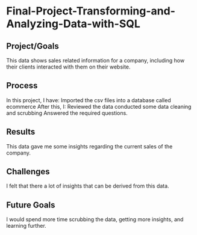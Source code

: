 # Final-Project-Transforming-and-Analyzing-Data-with-SQL

## Project/Goals

This data shows sales related information for a company, including how their clients interacted with them on their website.

## Process

In this project, I have:
Imported the csv files into a database called ecommerce
After this, I:
        Reviewed the data
        conducted some data cleaning and scrubbing
        Answered the required questions.

## Results
This data gave me some insights regarding the current sales of the company.

## Challenges 
I felt that there a lot of insights that can be derived from this data.

## Future Goals
I would spend more time scrubbing the data, getting more insights, and learning further.
